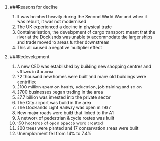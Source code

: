 1. ###Reasons for decline

    1. It was bombed heavily during the Second World War and when it was rebuilt, it was not modernised
    2. The UK experienced a decline in physical trade
    3. Containerisation, the development of cargo transport, meant that the river at the Docklands was unable to accommodate the larger ships and trade moved to areas further downstream
    4. This all caused a negative multiplier effect
2. ###Redevelopment

    1. A new CBD was established by building new shopping centres and offices in the area
    2. 22 thousand new homes were built and many old buildings were gentrified
    3. £100 million spent on health, education, job training and so on
    4. 2700 businesses began trading in the area
    5. £7.7 billion was invested into the private sector
    6. The City airport was build in the area
    7. The Docklands Light Railway was open in 1987
    8. New major roads were build that linked to the A1
    9. A network of pedestrian & cycle routes was built
    10. 150 hectares of open spaces were created
    11. 200 trees were planted and 17 conservation areas were built
    12. Unemployment fell from 14% to 7.4%
